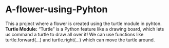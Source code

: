 # A-flower-using-Pyhton

This a project where a flower is created using the turtle module in pyhton. <br>
<b>Turtle Module:</b>
“Turtle” is a Python feature like a drawing board, which lets us command a turtle to draw all over it! We can use functions like turtle.forward(…) and turtle.right(…) which can move the turtle around.
